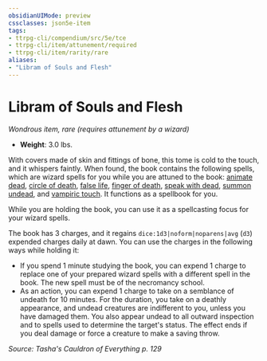 ```yaml
---
obsidianUIMode: preview
cssclasses: json5e-item
tags:
- ttrpg-cli/compendium/src/5e/tce
- ttrpg-cli/item/attunement/required
- ttrpg-cli/item/rarity/rare
aliases: 
- "Libram of Souls and Flesh"
---
```

# Libram of Souls and Flesh
*Wondrous item, rare (requires attunement by a wizard)*  


- **Weight**: 3.0 lbs.

With covers made of skin and fittings of bone, this tome is cold to the touch, and it whispers faintly. When found, the book contains the following spells, which are wizard spells for you while you are attuned to the book: [animate dead](Інструменти%20ДМ/CLI/spells/animate-dead-xphb.md), [circle of death](Інструменти%20ДМ/CLI/spells/circle-of-death-xphb.md), [false life](Інструменти%20ДМ/CLI/spells/false-life-xphb.md), [finger of death](Інструменти%20ДМ/CLI/spells/finger-of-death-xphb.md), [speak with dead](Інструменти%20ДМ/CLI/spells/speak-with-dead-xphb.md), [summon undead](Інструменти%20ДМ/CLI/spells/summon-undead-xphb.md), and [vampiric touch](Інструменти%20ДМ/CLI/spells/vampiric-touch-xphb.md). It functions as a spellbook for you.

While you are holding the book, you can use it as a spellcasting focus for your wizard spells.

The book has 3 charges, and it regains `dice:1d3|noform|noparens|avg` (`d3`) expended charges daily at dawn. You can use the charges in the following ways while holding it:

- If you spend 1 minute studying the book, you can expend 1 charge to replace one of your prepared wizard spells with a different spell in the book. The new spell must be of the necromancy school.  
- As an action, you can expend 1 charge to take on a semblance of undeath for 10 minutes. For the duration, you take on a deathly appearance, and undead creatures are indifferent to you, unless you have damaged them. You also appear undead to all outward inspection and to spells used to determine the target's status. The effect ends if you deal damage or force a creature to make a saving throw.  

*Source: Tasha's Cauldron of Everything p. 129*